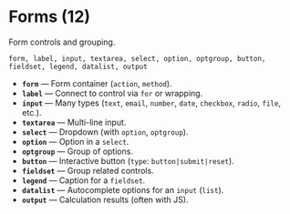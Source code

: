 # Forms (12)

Form controls and grouping.

`form, label, input, textarea, select, option, optgroup, button, fieldset, legend, datalist, output`

- **`form`** — Form container (`action`, `method`).
- **`label`** — Connect to control via `for` or wrapping.
- **`input`** — Many types (`text`, `email`, `number`, `date`, `checkbox`, `radio`, `file`, etc.).
- **`textarea`** — Multi-line input.
- **`select`** — Dropdown (with `option`, `optgroup`).
- **`option`** — Option in a `select`.
- **`optgroup`** — Group of options.
- **`button`** — Interactive button (`type`: `button|submit|reset`).
- **`fieldset`** — Group related controls.
- **`legend`** — Caption for a `fieldset`.
- **`datalist`** — Autocomplete options for an `input` (`list`).
- **`output`** — Calculation results (often with JS).
